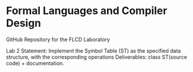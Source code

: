 # Formal Languages and Compiler Design
GitHub Repository for the FLCD Laboratory

Lab 2
Statement: Implement the Symbol Table (ST) as the specified data structure, with the corresponding operations
Deliverables: class ST(source code) + documentation.
